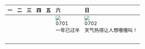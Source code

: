 | 一   | 二   | 三   | 四   | 五   | 六                                                                                                                                                                      | 日                                                                                                                                                                          |
|:----|:----|:----|:----|:----|:-----------------------------------------------------------------------------------------------------------------------------------------------------------------------|:---------------------------------------------------------------------------------------------------------------------------------------------------------------------------|
|     |     |     |     |     | [![](https://www.bing.com//th?id=OHR.HalfwayBoats_ZH-CN3563044251_320x240.jpg)](https://www.bing.com//th?id=OHR.HalfwayBoats_ZH-CN3563044251_UHD.jpg)<br>0701<br>一年已过半 | [![](https://www.bing.com//th?id=OHR.CoyoteBanff_ZH-CN4183627255_320x240.jpg)](https://www.bing.com//th?id=OHR.CoyoteBanff_ZH-CN4183627255_UHD.jpg)<br>0702<br>天气热得让人想嗷嗷叫！ |
|     |     |     |     |     |                                                                                                                                                                        |                                                                                                                                                                            |
|     |     |     |     |     |                                                                                                                                                                        |                                                                                                                                                                            |
|     |     |     |     |     |                                                                                                                                                                        |                                                                                                                                                                            |
|     |     |     |     |     |                                                                                                                                                                        |                                                                                                                                                                            |
|     |     |     |     |     |                                                                                                                                                                        |                                                                                                                                                                            |